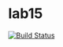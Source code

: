# lab15


[![Build Status](https://www.travis-ci.com/IlyaFLW/lab15.svg?branch=main)](https://www.travis-ci.com/IlyaFLW/lab15)
